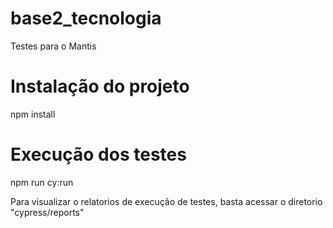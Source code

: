 # base2_tecnologia
Testes para o Mantis

# Instalação do projeto
npm install

# Execução dos testes
npm run cy:run


Para visualizar o relatorios de execução de testes, basta acessar o diretorio "cypress/reports"